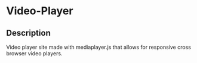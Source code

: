 # Video-Player
## Description
Video player site made with mediaplayer.js that allows for responsive cross browser video players.
